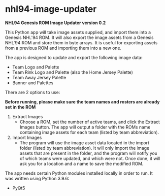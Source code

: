 # nhl94-image-updater
 
 **NHL94 Genesis ROM Image Updater version 0.2**

This Python app will take image assets supplied, and import them into a Genesis NHL'94 ROM. It will also export the image assets from a Genesis NHL'94 ROM and store them in byte arrays. It is useful for exporting assets from a previous ROM and importing them into a new one.

The app is designed to update and export the following image data:

- Team Logo and Palette
- Team Rink Logo and Palette (also the Home Jersey Palette)
- Team Away Jersey Palette
- Banner and Palettes

There are 2 options to use:

**Before running, please make sure the team names and rosters are already set in the ROM**

1. Extract Images
    - Choose a ROM, set the number of active teams, and click the Extract Images button. The app will output a folder with the ROMs name containing image assets for each team (listed by team 
    abbreviation).
2. Import Images
    - The program will use the image asset data located in the import folder (listed by team abbreviation). It will only import the image assets that are present in the folder, and the program will notify you of which teams were updated, and which were not. Once done, it will ask you for a location and a name to save the modified ROM.


The app needs certain Python modules installed locally in order to run. It was written using Python 3.9.6:

- PyQt5

